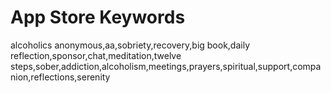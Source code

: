 # App Store Keywords

alcoholics anonymous,aa,sobriety,recovery,big book,daily reflection,sponsor,chat,meditation,twelve steps,sober,addiction,alcoholism,meetings,prayers,spiritual,support,companion,reflections,serenity